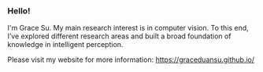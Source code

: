 ### Hello!

I'm Grace Su. My main research interest is in computer vision. To this end, I’ve explored different research areas and built a broad foundation of knowledge in intelligent perception.

Please visit my website for more information: https://graceduansu.github.io/
